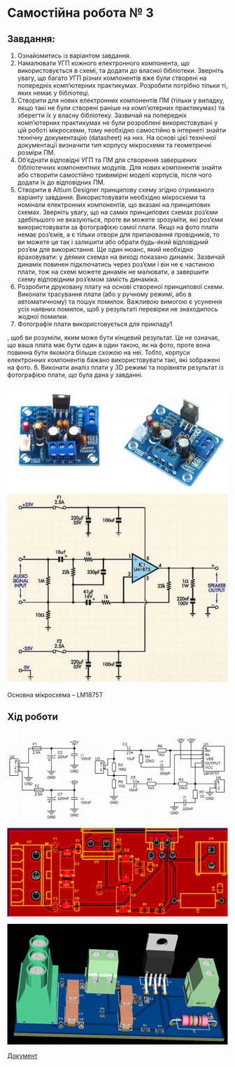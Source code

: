 # Самостійна робота № 3

## Завдання:
1. Ознайомитись із варіантом завдання.
2. Намалювати УГП кожного електронного компонента, що використовується в
схемі, та додати до власної бібліотеки. Зверніть увагу, що багато УГП різних
компонентів вже були створені на попередніх комп’ютерних практикумах.
Розробити потрібно тільки ті, яких немає у бібліотеці.
3. Створити для нових електронних компонентів ПМ (тільки у випадку, якщо такі
не були створені раніше на комп’ютерних практикумах) та зберегти їх у власну
бібліотеку. Зазвичай на попередніх комп’ютерних практикумах не були
розроблені використовувані у цій роботі мікросхеми, тому необхідно
самостійно в інтернеті знайти технічну документацію (datasheet) на них. На
основі цієї технічної документації визначити тип корпусу мікросхеми та
геометричні розміри ПМ.
4. Об’єднати відповідні УГП та ПМ для створення завершених бібліотечних
компонентних модулів. Для нових компонентів знайти або створити самостійно
тривимірні моделі корпусів, після чого додати їх до відповідних ПМ.
5. Створити в Altium Designer принципову схему згідно отриманого варіанту
завдання. Використовувати необхідно мікросхеми та номінали електронних
компонентів, що вказані на принципових схемах. Зверніть увагу, що на самих
принципових схемах роз’єми здебільшого не вказуються, проте ви можете
зрозуміти, які роз’єми використовувати за фотографією самої плати. Якщо на
фото плати немає роз’ємів, а є тільки отвори для припаювання провідників, то
ви можете це так і залишити або обрати будь-який відповідний роз’єм для
використання. Ще один нюанс, який необхідно враховувати: у деяких схемах
на виході показано динамік. Зазвичай динамік повинен підключатись через
роз’єми і він не є частиною плати, тож на схемі можете динамік не малювати, а
завершити схему відповідним роз’ємом замість динаміка.
6. Розробити друковану плату на основі створеної принципової схеми. Виконати
трасування плати (або у ручному режимі, або в автоматичному) та пошук
помилок. Важливою вимогою є усунення усіх наявних помилок, щоб у
результаті перевірки не знаходилось жодної помилки.
7. Фотографія плати використовується для прикладу1

, щоб ви розуміли, яким
може бути кінцевий результат. Це не означає, що ваша плата має бути один в
один такою, як на фото, проте вона повинна бути якомога більше схожою на
неї. Тобто, корпуси електронних компонентів бажано використовувати такі, які
зображені на фото.
8. Виконати аналіз плати у 3D режимі та порівняти результат із фотографією
плати, що була дана у завданні.


![alt text](image.png)
![alt text](image-1.png)

Основна мікросхема – LM1875T

## Хід роботи

![alt text](image-2.png)

![alt text](image-3.png)

![alt text](image-4.png)

[Документ](AudioPower.epro)
